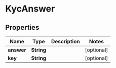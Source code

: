 
# KycAnswer

## Properties
Name | Type | Description | Notes
------------ | ------------- | ------------- | -------------
**answer** | **String** |  |  [optional]
**key** | **String** |  |  [optional]



